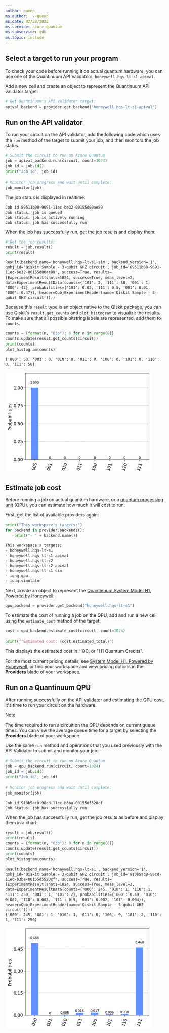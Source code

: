 ```yaml
---
author: guenp
ms.author:  v-guenp
ms.date: 02/28/2022
ms.service: azure-quantum
ms.subservice: qdk
ms.topic: include
---
```


## Select a target to run your program

To check your code before running it on actual quantum hardware, you can use one of the Quantinuum API Validators, `honeywell.hqs-lt-s1-apival`.

Add a new cell and create an object to represent the Quantinuum API validator target:

```python
# Get Quantinuum's API validator target:
apival_backend = provider.get_backend("honeywell.hqs-lt-s1-apival")
```

## Run on the API validator 

To run your circuit on the API validator, add the following code which uses the `run` method of the target to submit your job, and then monitors the job status. 

```python
# Submit the circuit to run on Azure Quantum
job = apival_backend.run(circuit, count=1024)
job_id = job.id()
print("Job id", job_id)

# Monitor job progress and wait until complete:
job_monitor(job)
```

The job status is displayed in realtime:

```output
Job id 89511b08-9691-11ec-be32-00155d00ae89
Job status: job is queued
Job status: job is actively running
Job status: job has successfully run
```

When the job has successfully run, get the job results and display them:

```python
# Get the job results:
result = job.result()
print(result)
```

```output
Result(backend_name='honeywell.hqs-lt-s1-sim', backend_version='1', qobj_id='Qiskit Sample - 3-qubit GHZ circuit', job_id='89511b08-9691-11ec-be32-00155d00ae89', success=True, results=[ExperimentResult(shots=1024, success=True, meas_level=2, data=ExperimentResultData(counts={'101': 2, '111': 50, '001': 1, '000': 47}, probabilities={'101': 0.02, '111': 0.5, '001': 0.01, '000': 0.47}), header=QobjExperimentHeader(name='Qiskit Sample - 3-qubit GHZ circuit'))])
```

Because this `result` type is an object native to the Qiskit package, you can use
Qiskit\'s `result.get_counts` and `plot_histogram` to visualize the
results. To make sure that all possible bitstring labels are represented,
add them to `counts`.

```python
counts = {format(n, "03b"): 0 for n in range(8)}
counts.update(result.get_counts(circuit))
print(counts)
plot_histogram(counts)
```

```output
{'000': 50, '001': 0, '010': 0, '011': 0, '100': 0, '101': 0, '110': 0, '111': 50}
```

![Qiskit circuit result on Quantinuum API validator](../media/azure-quantum-qiskit-hw-result-1.png)

## Estimate job cost

Before running a job on actual quantum hardware, or a [quantum processing unit](xref:microsoft.quantum.target-profiles) (QPU), you can estimate how much it will cost to run. 

First, get the list of available providers again:

```python
print("This workspace's targets:")
for backend in provider.backends():
    print("- " + backend.name())
```

```output
This workspace's targets:
- honeywell.hqs-lt-s1
- honeywell.hqs-lt-s1-apival
- honeywell.hqs-lt-s2
- honeywell.hqs-lt-s2-apival
- honeywell.hqs-lt-s1-sim
- ionq.qpu
- ionq.simulator
```

Next, create an object to represent the [Quantinuum System Model H1, Powered by Honeywell](xref:microsoft.quantum.providers.honeywell#system-model-h1-powered-by-honeywell):

```python
qpu_backend = provider.get_backend("honeywell.hqs-lt-s1")
```

To estimate the cost of running a job on the QPU, add and run a new cell using the `estimate_cost` method of the target:

```python
cost = qpu_backend.estimate_cost(circuit, count=1024)

print(f"Estimated cost: {cost.estimated_total}")
```

This displays the estimated cost in HQC, or "H1 Quantum Credits".

For the most current pricing details, see [System Model H1, Powered by Honeywell](xref:microsoft.quantum.providers.honeywell#system-model-h1-powered-by-honeywell), or find your workspace and view pricing options in the **Providers** blade of your workspace.

## Run on a Quantinuum QPU 

After running successfully on the API validator and estimating the QPU cost, it's time to run your circuit on the hardware. 

> [!NOTE] 
> The time required to run a circuit on the QPU depends on current queue times. You can view the average queue time for a target by selecting the **Providers** blade of your workspace.

Use the same `run` method and operations that you used previously with the API Validator to submit and monitor your job:

```python
# Submit the circuit to run on Azure Quantum
job = qpu_backend.run(circuit, count=1024)
job_id = job.id()
print("Job id", job_id)

# Monitor job progress and wait until complete:
job_monitor(job)
```

```output
Job id 910b5ac8-98cd-11ec-b3ba-00155d5528cf
Job Status: job has successfully run
```

When the job has successfully run, get the job results as before and display them in a chart:

```python
result = job.result()
print(result)
counts = {format(n, "03b"): 0 for n in range(8)}
counts.update(result.get_counts(circuit))
print(counts)
plot_histogram(counts)
```

```output
Result(backend_name='honeywell.hqs-lt-s1', backend_version='1', qobj_id='Qiskit Sample - 3-qubit GHZ circuit', job_id='910b5ac8-98cd-11ec-b3ba-00155d5528cf', success=True, results=[ExperimentResult(shots=1024, success=True, meas_level=2, data=ExperimentResultData(counts={'000': 245, '010': 1, '110': 1, '111': 250, '001': 1, '101': 2}, probabilities={'000': 0.49, '010': 0.002, '110': 0.002, '111': 0.5, '001': 0.002, '101': 0.004}), header=QobjExperimentHeader(name='Qiskit Sample - 3-qubit GHZ circuit'))])
{'000': 245, '001': 1, '010': 1, '011': 0, '100': 0, '101': 2, '110': 1, '111': 250}
```

![Qiskit circuit result on Quantinuum QPU](../media/azure-quantum-qiskit-hw-result-2.png)